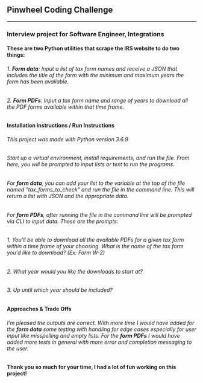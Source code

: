 ## Pinwheel Coding Challenge
---------------------------------------------------------------
### Interview project for Software Engineer, Integrations


#### These are two Python utilities that scrape the IRS website to do two things: 
###### 1. **Form data**: Input a list of tax form names and receive a JSON that includes the title of the form with the minimum and maximum years the form has been available. 
###### 2. **Form PDFs**: Input a tax form name and range of years to download all the PDF forms available within that time frame. 

#### Installation instructions / Run Instructions
###### This project was made with Python version 3.6.9
###### Start up a virtual environment, install requirements, and run the file. From here, you will be prompted to input lists or text to run the programs. 
###### For **form data**, you can add your list to the variable at the top of the file named "tax_forms_to_check" and run the file in the command line. This will return a list with JSON and the appropriate data.
###### For **form PDFs**, after running the file in the command line will be prompted via CLI to input data. These are the prompts:
###### 1. You'll be able to download all the available PDFs for a given tax form within a time frame of your choosing. What is the name of the tax form you'd like to download? (Ex: Form W-2)
###### 2. What year would you like the downloads to start at?
###### 3. Up until which year should be included?

#### Approaches & Trade Offs
###### I'm pleased the outputs are correct. With more time I would have added for the **form data** some testing with handling for edge cases especially for user input like misspelling and empty lists. For the **form PDFs** I would have added more tests in general with more error and completion messaging to the user. 

#### Thank you so much for your time, I had a lot of fun working on this project!